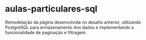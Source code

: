 # aulas-particulares-sql
Remodelação da página desenvolvida no desafio anterior, utilizando PostgreSQL para armazenamento dos dados e implementando a funcionalidade de paginação e filtragem.
